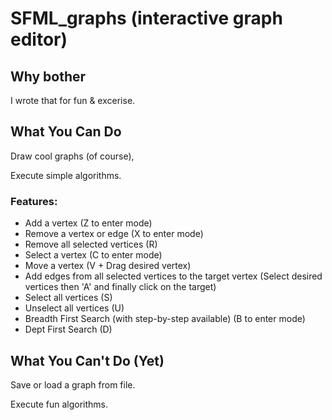 # SFML_graphs (interactive graph editor)
## Why bother
I wrote that for fun & excerise. 
## What You Can Do
Draw cool graphs (of course),

Execute simple algorithms.
### Features:
- Add a vertex (Z to enter mode)
- Remove a vertex or edge (X to enter mode)
- Remove all selected vertices (R)
- Select a vertex (C to enter mode)
- Move a vertex (V + Drag desired vertex)
- Add edges from all selected vertices to the target vertex (Select desired vertices then 'A' and finally click on the target)
- Select all vertices (S)
- Unselect all vertices (U)
- Breadth First Search (with step-by-step available) (B to enter mode) 
- Dept First Search (D)
## What You Can't Do (Yet)
Save or load a graph from file.

Execute fun algorithms.
